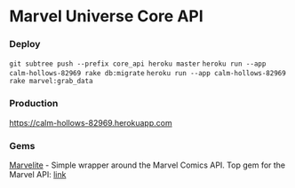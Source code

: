 # Marvel Universe Core API

### Deploy
`git subtree push --prefix core_api heroku master`
`heroku run --app calm-hollows-82969 rake db:migrate`
`heroku run --app calm-hollows-82969 rake marvel:grab_data`

### Production
https://calm-hollows-82969.herokuapp.com

### Gems

[Marvelite](https://rubygems.org/gems/marvelite) - Simple wrapper around the Marvel Comics API. Top gem for the Marvel API: [link](https://www.ruby-toolbox.com/search?utf8=%E2%9C%93&q=marvel) 
